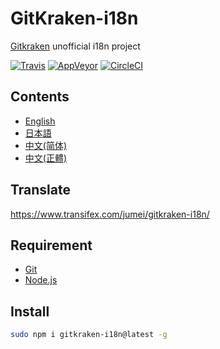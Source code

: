 # GitKraken-i18n
[Gitkraken](https://www.gitkraken.com/download) unofficial i18n project

[![Travis](https://img.shields.io/travis/gucong3000/gitkraken-i18n.svg?label=macOS)](https://travis-ci.org/gucong3000/gitkraken-i18n)
[![AppVeyor](https://img.shields.io/appveyor/ci/gucong3000/gitkraken-i18n.svg?label=Windows)](https://ci.appveyor.com/project/gucong3000/gitkraken-i18n)
[![CircleCI](https://img.shields.io/circleci/project/github/gucong3000/gitkraken-i18n.svg?label=Linux)](https://circleci.com/gh/gucong3000/gitkraken-i18n)

## Contents
- [English](README.md)
- [日本語](README-ja.md)
- [中文(简体)](README-zh-CN.md)
- [中文(正體)](README-zh-TW.md)

## Translate
https://www.transifex.com/jumei/gitkraken-i18n/

## Requirement
- [Git](https://git-scm.com/downloads)
- [Node.js](https://nodejs.org/en/download/)

## Install
```bash
sudo npm i gitkraken-i18n@latest -g
```

